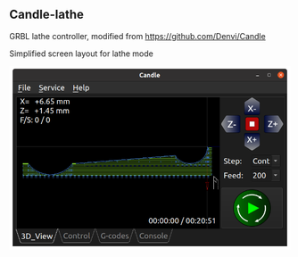 Candle-lathe
-----------
GRBL lathe controller, modified from https://github.com/Denvi/Candle

Simplified screen layout for lathe mode

![screenshot](/screenshots/screenshot_ballhandle_small.png)
